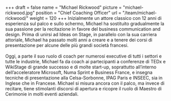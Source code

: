 +++
draft		= false
name		= "Michael Rickwood"
picture		= "michael-rickwood.jpg"
position 	= "Chief Coaching Officer"
url			= "/team/michael-rickwood/"
weight		= 120
+++
Inizialmente un attore classico con 12 anni di esperienza sul palco e sullo schermo, Michael ha sostituito gradualmente la sua passione per la recitazione in favore del business communication and design. Prima di unirsi ad Ideas on Stage, in parallelo con la sua carriera attoriale, Michael ha passato molti anni a creare e a tenere dei corsi di presentazione per alcune delle più grandi società francesi.<br /><br />Oggi, a parte il suo ruolo di coach per numerosi executive di tutti i settori e tutte le industrie, Michael fa da coach ai partecipanti a conferenze di TEDx e WikiStage di grande successo e di molte start-up, soprattutto all’interno dell’acceleratore Microsoft, Numa Sprint e Business France, e insegna tecniche di presentazione alla Celsa-Sorbonne, IPAG Paris e INSEEC, sia in Inglese che in Francese. Michael si misura ancora con il palco, ma invece di recitare, tiene stimolanti discorsi di apertura e ricopre il ruolo di Maestro di Cerimonie in molti eventi aziendali. 